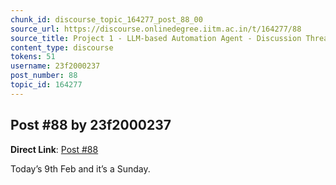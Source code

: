 ```yaml
---
chunk_id: discourse_topic_164277_post_88_00
source_url: https://discourse.onlinedegree.iitm.ac.in/t/164277/88
source_title: Project 1 - LLM-based Automation Agent - Discussion Thread [TDS Jan 2025]
content_type: discourse
tokens: 51
username: 23f2000237
post_number: 88
topic_id: 164277
---
```


## Post #88 by 23f2000237

**Direct Link**: [Post #88](https://discourse.onlinedegree.iitm.ac.in/t/164277/88)

Today’s 9th Feb and it’s a Sunday.
